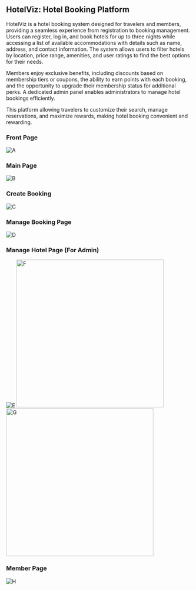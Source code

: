 ## **HotelViz: Hotel Booking Platform**

HotelViz is a hotel booking system designed for travelers and members, providing a seamless experience from registration to booking management. Users can register, log in, and book hotels for up to three nights while accessing a list of available accommodations with details such as name, address, and contact information. The system allows users to filter hotels by location, price range, amenities, and user ratings to find the best options for their needs.

Members enjoy exclusive benefits, including discounts based on membership tiers or coupons, the ability to earn points with each booking, and the opportunity to upgrade their membership status for additional perks. A dedicated admin panel enables administrators to manage hotel bookings efficiently.

This platform allowing travelers to customize their search, manage reservations, and maximize rewards, making hotel booking convenient and rewarding.

### Front Page
![A](https://github.com/user-attachments/assets/3f09ebee-16e3-4c0d-8711-b9f2f91bd7e2)

### Main Page
![B](https://github.com/user-attachments/assets/cdf94cca-d6f3-4e81-948c-83318913c727)

### Create Booking
![C](https://github.com/user-attachments/assets/aa207af1-b051-4df7-98c0-fd0a15123d77)

### Manage Booking Page
![D](https://github.com/user-attachments/assets/52878f40-ce78-4a46-9d1e-058a3c4ef838)

### Manage Hotel Page (For Admin)
![E](https://github.com/user-attachments/assets/40df250c-3b61-4d6e-89da-09c3f1a8aada)
<img height="400" alt="F" src="https://github.com/user-attachments/assets/732eb498-5e9a-4548-97f2-bc30a047210b" />&nbsp; &nbsp; &nbsp; &nbsp; &nbsp;<img height="400" alt="G" src="https://github.com/user-attachments/assets/165df13b-2ca6-4ae4-bccd-8ed80514915b" />

### Member Page
![H](https://github.com/user-attachments/assets/0bd4c89d-607d-47e4-8300-37d93521ce20)

